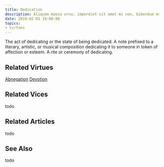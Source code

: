 ```yaml
---
title: Dedication
description: Aliquam massa urna, imperdiet sit amet mi non, bibendum euismod est.
date: 2019-02-01 19:00:00
topics: 
- virtues
---
```


The act of dedicating or the state of being dedicated.
A note prefixed to a literary, artistic, or musical composition dedicating it to someone in token of affection or esteem.
A rite or ceremony of dedicating.

## Related Virtues
[Abnegation](../abnegation)
[Devotion](../devoltion)

## Related Vices
todo

## Related Articles
todo

## See Also
todo
